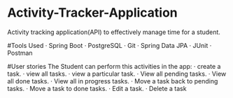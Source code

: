 # Activity-Tracker-Application
Activity tracking application(API) to effectively manage time for a student.

#Tools Used
· Spring Boot
· PostgreSQL
· Git
· Spring Data JPA
· JUnit
· Postman


#User stories 
The Student can perform this activities in the app:
· create a task.
· view all tasks.
· view a particular task.
· View all pending tasks.
· View all done tasks.
· View all in progress tasks.
· Move a task back to pending tasks. 
· Move a task to done tasks.
· Edit a task.
· Delete a task
